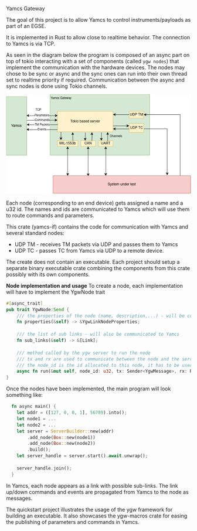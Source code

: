 Yamcs Gateway

The goal of this project is to allow Yamcs to control instruments/payloads as part of an EGSE. 

It is implemented in Rust to allow close to realtime behavior. The connection to Yamcs is via TCP.

As seen in the diagram below the program is composed of an async part on top of tokio interacting with a set of components (called ``ygw nodes``) that implement the communication with the hardware devices. The nodes may chose to be sync or async and the sync ones can run into their own thread set to realtime priority if required. Communication between the async and sync nodes is done using Tokio channels.

![ ALT](drawings/yamcs-gateway.drawio.png)

Each node (corresponding to an end device) gets assigned a name and a u32 id. The names and ids are communicated to Yamcs which will use them to route commands and parameters.

This crate (yamcs-if) contains the code for communication with Yamcs and several standard nodes:
 - UDP TM - receives TM packets via UDP and passes them to Yamcs
 - UDP TC - passes TC from Yamcs via UDP to a remote device.

The create does not contain an executable. Each project should setup a separate binary executable crate combining the components from this crate possibly with its own components.


**Node implementation and usage**
To create a node, each implementation will have to implement the YgwNode trait

```rust
#[async_trait]
pub trait YgwNode:Send {
    /// the properties of the node (name, description,...) - will be communicated to Yamcs
    fn properties(&self) -> &YgwLinkNodeProperties;

    /// the list of sub links - will also be communicated to Yamcs
    fn sub_links(&self) -> &[Link];

    /// method called by the ygw server to run the node
    /// tx and rx are used to communicate between the node and the server
    /// the node_id is the id allocated to this node, it has to be used for all the messages sent to the server
    async fn run(&mut self, node_id: u32, tx: Sender<YgwMessage>, rx: Receiver<YgwMessage>);
}
``` 

Once the nodes have been implemented, the main program will look something like:
```rust
  fn async main() {
    let addr = ([127, 0, 0, 1], 56789).into();
    let node1 = ...
    let node2 = ...
    let server = ServerBuilder::new(addr)
        .add_node(Box::new(node1))
        .add_node(Box::new(node2))
        .build();
    let server_handle = server.start().await.unwrap();

    server_handle.join();
  }
```

In Yamcs, each node appears as a link with possible sub-links. The link up/down commands and events are propagated from Yamcs to the node as messages.

The quickstart project illustrates the usage of the ygw framework for building an executable. It also showcases the ygw-macros crate for easing the publishing of parameters and commands in Yamcs.